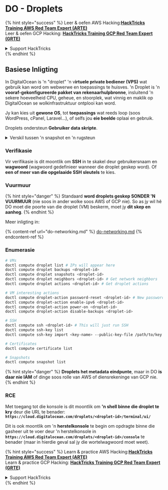 # DO - Droplets

{% hint style="success" %}
Leer & oefen AWS Hacking:<img src="../../../.gitbook/assets/image (1) (1) (1) (1).png" alt="" data-size="line">[**HackTricks Training AWS Red Team Expert (ARTE)**](https://training.hacktricks.xyz/courses/arte)<img src="../../../.gitbook/assets/image (1) (1) (1) (1).png" alt="" data-size="line">\
Leer & oefen GCP Hacking: <img src="../../../.gitbook/assets/image (2) (1).png" alt="" data-size="line">[**HackTricks Training GCP Red Team Expert (GRTE)**<img src="../../../.gitbook/assets/image (2) (1).png" alt="" data-size="line">](https://training.hacktricks.xyz/courses/grte)

<details>

<summary>Support HackTricks</summary>

* Kyk na die [**subskripsie planne**](https://github.com/sponsors/carlospolop)!
* **Sluit aan by die** 💬 [**Discord groep**](https://discord.gg/hRep4RUj7f) of die [**telegram groep**](https://t.me/peass) of **volg** ons op **Twitter** 🐦 [**@hacktricks\_live**](https://twitter.com/hacktricks_live)**.**
* **Deel hacking truuks deur PRs in te dien na die** [**HackTricks**](https://github.com/carlospolop/hacktricks) en [**HackTricks Cloud**](https://github.com/carlospolop/hacktricks-cloud) github repos.

</details>
{% endhint %}

## Basiese Inligting

In DigitalOcean is 'n "droplet" 'n v**irtuele private bediener (VPS)** wat gebruik kan word om webwerwe en toepassings te huisves. 'n Droplet is 'n **vooraf-gekonfigureerde pakket van rekenaarhulpbronne**, insluitend 'n sekere hoeveelheid CPU, geheue, en stoorplek, wat vinnig en maklik op DigitalOcean se wolkinfrastruktuur ontplooi kan word.

Jy kan kies uit **gewone OS**, tot **toepassings** wat reeds loop (soos WordPress, cPanel, Laravel...), of selfs jou **eie beelde** oplaai en gebruik.

Droplets ondersteun **Gebruiker data skripte**.

<details>

<summary>Verskil tussen 'n snapshot en 'n rugsteun</summary>

In DigitalOcean is 'n snapshot 'n punt-in-tyd kopie van 'n Droplet se skyf. Dit vang die toestand van die Droplet se skyf vas op die tydstip waarop die snapshot geneem is, insluitend die bedryfstelsel, geïnstalleerde toepassings, en al die lêers en data op die skyf.

Snapshots kan gebruik word om nuwe Droplets te skep met dieselfde konfigurasie as die oorspronklike Droplet, of om 'n Droplet te herstel na die toestand waarin dit was toe die snapshot geneem is. Snapshots word gestoor op DigitalOcean se objek stoor diens, en hulle is inkrementeel, wat beteken dat slegs die veranderinge sedert die laaste snapshot gestoor word. Dit maak hulle doeltreffend om te gebruik en kostedoeltreffend om te stoor.

Aan die ander kant is 'n rugsteun 'n volledige kopie van 'n Droplet, insluitend die bedryfstelsel, geïnstalleerde toepassings, lêers, en data, sowel as die Droplet se instellings en metadata. Rugsteun word tipies op 'n gereelde skedule uitgevoer, en hulle vang die hele toestand van 'n Droplet op 'n spesifieke tydstip vas.

In teenstelling met snapshots, word rugsteun in 'n gecomprimeerde en versleutelde formaat gestoor, en hulle word van DigitalOcean se infrastruktuur na 'n afgeleë plek oorgedra vir veilige bewaring. Dit maak rugsteun ideaal vir ramp herstel, aangesien hulle 'n volledige kopie van 'n Droplet bied wat herstel kan word in die geval van data verlies of ander katastrofiese gebeurtenisse.

In samevatting, snapshots is punt-in-tyd kopieë van 'n Droplet se skyf, terwyl rugsteun volledige kopieë van 'n Droplet is, insluitend sy instellings en metadata. Snapshots word gestoor op DigitalOcean se objek stoor diens, terwyl rugsteun van DigitalOcean se infrastruktuur na 'n afgeleë plek oorgedra word. Beide snapshots en rugsteun kan gebruik word om 'n Droplet te herstel, maar snapshots is doeltreffender om te gebruik en te stoor, terwyl rugsteun 'n meer omvattende rugsteunoplossing vir ramp herstel bied.

</details>

### Verifikasie

Vir verifikasie is dit moontlik om **SSH** in te skakel deur gebruikersnaam en **wagwoord** (wagwoord gedefinieer wanneer die droplet geskep word). Of **een of meer van die opgelaaide SSH sleutels** te kies.

### Vuurmuur

{% hint style="danger" %}
Standaard **word droplets geskep SONDER 'N VUURMUUR** (nie soos in ander wolke soos AWS of GCP nie). So as jy wil hê DO moet die poorte van die droplet (VM) beskerm, moet jy **dit skep en aanheg**.
{% endhint %}

Meer inligting in:

{% content-ref url="do-networking.md" %}
[do-networking.md](do-networking.md)
{% endcontent-ref %}

### Enumerasie
```bash
# VMs
doctl compute droplet list # IPs will appear here
doctl compute droplet backups <droplet-id>
doctl compute droplet snapshots <droplet-id>
doctl compute droplet neighbors <droplet-id> # Get network neighbors
doctl compute droplet actions <droplet-id> # Get droplet actions

# VM interesting actions
doctl compute droplet-action password-reset <droplet-id> # New password is emailed to the user
doctl compute droplet-action enable-ipv6 <droplet-id>
doctl compute droplet-action power-on <droplet-id>
doctl compute droplet-action disable-backups <droplet-id>

# SSH
doctl compute ssh <droplet-id> # This will just run SSH
doctl compute ssh-key list
doctl compute ssh-key import <key-name> --public-key-file /path/to/key.pub

# Certificates
doctl compute certificate list

# Snapshots
doctl compute snapshot list
```
{% hint style="danger" %}
**Droplets het metadata eindpunte**, maar in DO **is daar nie IAM** of dinge soos rolle van AWS of diensrekeninge van GCP nie.
{% endhint %}

### RCE

Met toegang tot die konsole is dit moontlik om **'n shell binne die droplet te kry** deur die URL te benader: **`https://cloud.digitalocean.com/droplets/<droplet-id>/terminal/ui/`**

Dit is ook moontlik om 'n **herstelkonsole** te begin om opdragte binne die gasheer uit te voer deur 'n herstelkonsole in **`https://cloud.digitalocean.com/droplets/<droplet-id>/console`** te benader (maar in hierdie geval sal jy die wortelwagwoord moet weet).

{% hint style="success" %}
Learn & practice AWS Hacking:<img src="../../../.gitbook/assets/image (1) (1) (1) (1).png" alt="" data-size="line">[**HackTricks Training AWS Red Team Expert (ARTE)**](https://training.hacktricks.xyz/courses/arte)<img src="../../../.gitbook/assets/image (1) (1) (1) (1).png" alt="" data-size="line">\
Learn & practice GCP Hacking: <img src="../../../.gitbook/assets/image (2) (1).png" alt="" data-size="line">[**HackTricks Training GCP Red Team Expert (GRTE)**<img src="../../../.gitbook/assets/image (2) (1).png" alt="" data-size="line">](https://training.hacktricks.xyz/courses/grte)

<details>

<summary>Support HackTricks</summary>

* Check the [**subscription plans**](https://github.com/sponsors/carlospolop)!
* **Join the** 💬 [**Discord group**](https://discord.gg/hRep4RUj7f) or the [**telegram group**](https://t.me/peass) or **follow** us on **Twitter** 🐦 [**@hacktricks\_live**](https://twitter.com/hacktricks_live)**.**
* **Share hacking tricks by submitting PRs to the** [**HackTricks**](https://github.com/carlospolop/hacktricks) and [**HackTricks Cloud**](https://github.com/carlospolop/hacktricks-cloud) github repos.

</details>
{% endhint %}
